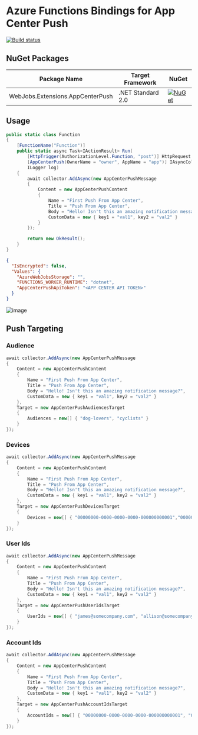 # Azure Functions Bindings for App Center Push

[![Build status](https://ci.appveyor.com/api/projects/status/emvg64upyptmadei?svg=true)](https://ci.appveyor.com/project/shibayan/azure-functions-appcenterpush-extension)

## NuGet Packages

Package Name | Target Framework | NuGet
---|---|---
WebJobs.Extensions.AppCenterPush | .NET Standard 2.0 | [![NuGet](https://img.shields.io/nuget/v/WebJobs.Extensions.AppCenterPush.svg)](https://www.nuget.org/packages/WebJobs.Extensions.AppCenterPush)

## Usage

```csharp
public static class Function
{
    [FunctionName("Function")]
    public static async Task<IActionResult> Run(
        [HttpTrigger(AuthorizationLevel.Function, "post")] HttpRequest req,
        [AppCenterPush(OwnerName = "owner", AppName = "app")] IAsyncCollector<AppCenterPushMessage> collector,
        ILogger log)
    {
        await collector.AddAsync(new AppCenterPushMessage
        {
            Content = new AppCenterPushContent
            {
                Name = "First Push From App Center",
                Title = "Push From App Center",
                Body = "Hello! Isn't this an amazing notification message?",
                CustomData = new { key1 = "val1", key2 = "val2" }
            }
        });

        return new OkResult();
    }
}
```

```json
{
  "IsEncrypted": false,
  "Values": {
    "AzureWebJobsStorage": "",
    "FUNCTIONS_WORKER_RUNTIME": "dotnet",
    "AppCenterPushApiToken": "<APP CENTER API TOKEN>"
  }
}
```

![image](https://user-images.githubusercontent.com/1356444/58454220-47c28880-810d-11e9-8718-b66cbcccfa60.png)


## Push Targeting

### Audience

```csharp
await collector.AddAsync(new AppCenterPushMessage
{
    Content = new AppCenterPushContent
    {
        Name = "First Push From App Center",
        Title = "Push From App Center",
        Body = "Hello! Isn't this an amazing notification message?",
        CustomData = new { key1 = "val1", key2 = "val2" }
    },
    Target = new AppCenterPushAudiencesTarget
    {
        Audiences = new[] { "dog-lovers", "cyclists" }
    }
});
```

### Devices

```csharp
await collector.AddAsync(new AppCenterPushMessage
{
    Content = new AppCenterPushContent
    {
        Name = "First Push From App Center",
        Title = "Push From App Center",
        Body = "Hello! Isn't this an amazing notification message?",
        CustomData = new { key1 = "val1", key2 = "val2" }
    },
    Target = new AppCenterPushDevicesTarget
    {
        Devices = new[] { "00000000-0000-0000-0000-000000000001","00000000-0000-0000-0000-000000000002", "00000000-0000-0000-0000-000000000003" }
    }
});
```

### User Ids

```csharp
await collector.AddAsync(new AppCenterPushMessage
{
    Content = new AppCenterPushContent
    {
        Name = "First Push From App Center",
        Title = "Push From App Center",
        Body = "Hello! Isn't this an amazing notification message?",
        CustomData = new { key1 = "val1", key2 = "val2" }
    },
    Target = new AppCenterPushUserIdsTarget
    {
        UserIds = new[] { "james@somecompany.com", "allison@somecompany.com", "anna@somecompany.com" }
    }
});
```

### Account Ids

```csharp
await collector.AddAsync(new AppCenterPushMessage
{
    Content = new AppCenterPushContent
    {
        Name = "First Push From App Center",
        Title = "Push From App Center",
        Body = "Hello! Isn't this an amazing notification message?",
        CustomData = new { key1 = "val1", key2 = "val2" }
    },
    Target = new AppCenterPushAccountIdsTarget
    {
        AccountIds = new[] { "00000000-0000-0000-0000-000000000001", "00000000-0000-0000-0000-000000000002", "00000000-0000-0000-0000-000000000003" }
    }
});
```